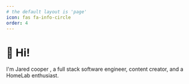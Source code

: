 ```yaml
---
# the default layout is 'page'
icon: fas fa-info-circle
order: 4
---
```


# 👋 Hi!

I'm Jared cooper , a full stack software engineer, content creator, and a HomeLab enthusiast.